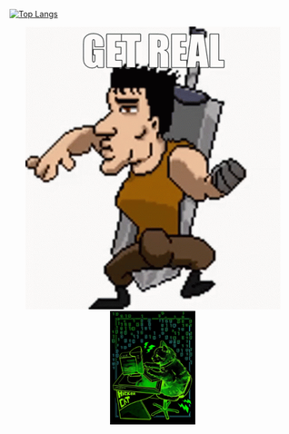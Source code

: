 [![Top Langs](https://github-readme-stats.vercel.app/api/top-langs/?username=AlanAcosta460&langs_count=9&layout=compact&theme=transparent&card_width=1000)](https://github.com/anuraghazra/github-readme-stats)

<p align="center">
  <img src="get-real.gif" alt="animated" />
  <img src="hackerCat.jpg" alt="image" height="200"/>
</p>
